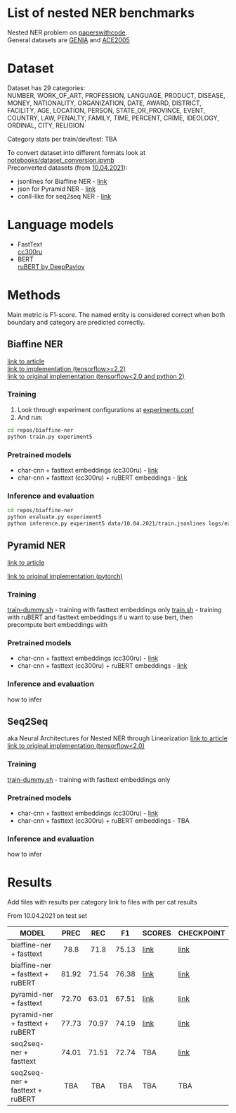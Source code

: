 # List of nested NER benchmarks

Nested NER problem on [paperswithcode](https://paperswithcode.com/task/nested-named-entity-recognition).  
General datasets are [GENIA](http://www.geniaproject.org/genia-corpus) and [ACE2005](https://catalog.ldc.upenn.edu/LDC2006T06)
# Dataset
Dataset has 29 categories:  
NUMBER, WORK_OF_ART, PROFESSION, LANGUAGE, PRODUCT, DISEASE, MONEY, NATIONALITY, ORGANIZATION, DATE, AWARD, DISTRICT, FACILITY, AGE, LOCATION, PERSON, STATE_OR_PROVINCE, EVENT, COUNTRY, LAW, PENALTY, FAMILY, TIME, PERCENT, CRIME, IDEOLOGY, ORDINAL, CITY, RELIGION

Category stats per train/dev/test: TBA

To convert dataset into different formats look at [notebooks/dataset_conversion.ipynb](notebooks/dataset_conversion.ipynb)  
Preconverted datasets (from [10.04.2021](https://disk.yandex.ru/d/b7uDk5vxZCi6Ug?w=1)):
* jsonlines for Biaffine NER - [link](https://disk.yandex.ru/d/TOUjOmmSCpPk1A?w=1)  
* json for Pyramid NER - [link](https://disk.yandex.ru/d/GSmLv62NsB2r_Q?w=1)  
* conll-like for seq2seq NER - [link](https://disk.yandex.ru/d/qmJebDNXEDpwNw?w=1)  

# Language models
* FastText  
[cc300ru](https://dl.fbaipublicfiles.com/fasttext/vectors-crawl/cc.ru.300.vec.gz)
* BERT  
[ruBERT by DeepPavlov](http://files.deeppavlov.ai/deeppavlov_data/bert/rubert_cased_L-12_H-768_A-12_v2.tar.gz)

# Methods
Main metric is F1-score. The named entity is considered correct when both boundary and
category are predicted correctly.
## Biaffine NER
[link to article](https://arxiv.org/pdf/2005.07150.pdf)  
[link to implementation (tensorflow>=2.2)](https://github.com/jsmith09/biaffine-ner)  
[link to original implementation (tensorflow<2.0 and python 2)](https://github.com/juntaoy/biaffine-ner)
### Training
1. Look through experiment configurations at [experiments.conf](repos/biaffine-ner-tf2.2/experiments.conf)  
2. And run:  
```bash 
cd repos/biaffine-ner
python train.py experiment5
```
### Pretrained models
* char-cnn + fasttext embeddings (cc300ru) - [link](https://disk.yandex.ru/d/Q4O2MVvWppvoUA?w=1)
* char-cnn + fasttext (cc300ru) + ruBERT embeddings - [link](https://disk.yandex.ru/d/dV5YkIKnPkysDQ?w=1)
### Inference and evaluation
```bash 
cd repos/biaffine-ner
python evaluate.py experiment5
python inference.py experiment5 data/10.04.2021/train.jsonlines logs/experiment5/exp5-train-inference.jsonlines
```

## Pyramid NER
[link to article](https://www.notion.so/75aa5b16cf7b4e4d9d687d28dd63ca34#c884ddf9473b4a05a5d49dd448078e92)

[link to original implementation (pytorch)](https://github.com/LorrinWWW/Pyramid)
### Training
[train-dummy.sh](repos/Pyramid/train-dummy.sh) - training with fasttext embeddings only
[train.sh](repos/Pyramid/train.sh) - training with ruBERT and fasttext embeddings
if u want to use bert, then precompute bert embeddings with 
### Pretrained models
* char-cnn + fasttext embeddings (cc300ru) - [link](https://disk.yandex.ru/d/ViLxIGswG6ThIQ?w=1)
* char-cnn + fasttext (cc300ru) + ruBERT embeddings - [link](https://disk.yandex.ru/d/Z4n4R3UwAxNHfw?w=1)
### Inference and evaluation
how to infer

## Seq2Seq
aka Neural Architectures for Nested NER through Linearization
[link to article](https://www.aclweb.org/anthology/P19-1527.pdf)  
[link to original implementation (tensorflow<2.0)](https://github.com/ufal/acl2019_nested_ner)
### Training

[train-dummy.sh](repos/acl2019_nested_ner/train-dummy.sh) - training with fasttext embeddings only
<!-- [train.sh](repos/acl2019_nested_ner/train.sh) - training with ruBERT and fasttext embeddings -->

### Pretrained models
* char-cnn + fasttext embeddings (cc300ru) - [link](https://disk.yandex.ru/d/HcKhbD0HsAHtuA?w=1)
* char-cnn + fasttext (cc300ru) + ruBERT embeddings - TBA
### Inference and evaluation
how to infer
# Results

Add files with results per category
link to files with per cat results

From 10.04.2021 on test set

| MODEL                            | PREC  |  REC  |  F1   | SCORES                                          | CHECKPOINT                                          |
| -------------------------------- | :---: | :---: | :---: | ----------------------------------------------- | --------------------------------------------------- |
| biaffine-ner + fasttext          | 78.8  | 71.8  | 75.13 | [link](https://disk.yandex.ru/d/PLhGycbc8bggHQ) | [link](https://disk.yandex.ru/d/Q4O2MVvWppvoUA?w=1) |
| biaffine-ner + fasttext + ruBERT | 81.92 | 71.54 | 76.38 | [link](https://disk.yandex.ru/d/3O9z0TsmtsbBhg) | [link](https://disk.yandex.ru/d/dV5YkIKnPkysDQ?w=1) |
| pyramid-ner + fasttext           | 72.70 | 63.01 | 67.51 | [link](https://disk.yandex.ru/d/V-IdxzmxXgxsPg) | [link](https://disk.yandex.ru/d/ViLxIGswG6ThIQ?w=1) |
| pyramid-ner + fasttext + ruBERT  | 77.73 | 70.97 | 74.19 | [link](https://disk.yandex.ru/d/woZeQA0laUNFVA) | [link](https://disk.yandex.ru/d/Z4n4R3UwAxNHfw?w=1) |
| seq2seq-ner + fasttext           | 74.01 | 71.51 | 72.74 | TBA                                             | [link](https://disk.yandex.ru/d/HcKhbD0HsAHtuA?w=1) |
| seq2seq-ner + fasttext + ruBERT  |  TBA  |  TBA  |  TBA  | TBA                                             | TBA                                                 |


<!-- Inference examples
Medical dataset (link) -->